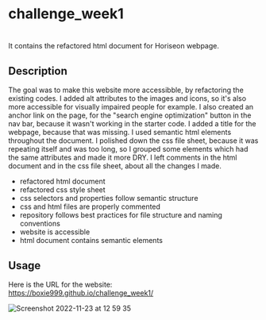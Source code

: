 # challenge_week1
# <Refactored html for Horiseon web application>
It contains the refactored html document for Horiseon webpage.
## Description


The goal was to make this website more accessibble, by refactoring the existing codes.
I added alt attributes to the images and icons, so it's also more accessible for visually impaired people for example. 
I also created an anchor link on the page, for the "search engine optimization" button in the nav bar, because it wasn't working in the starter code. 
I added a title for the webpage, because that was missing.
I used semantic html elements throughout the document.
I polished down the css file sheet, because it was repeating itself and was too long, so
I grouped some elements which had the same attributes and made it more DRY.
I left comments in the html document and in the css file sheet, about all the changes I made. 
  
  - refactored html document 
  - refactored css style sheet
  - css selectors and properties follow semantic structure
  - css and html files are properly commented
  - repository follows best practices for file structure and naming conventions
  - website is accessible
  - html document contains semantic elements


## Usage
Here is the URL for the website: https://boxie999.github.io/challenge_week1/


![Screenshot 2022-11-23 at 12 59 35](https://user-images.githubusercontent.com/118014637/203568996-83f64ab6-7def-486f-ae99-66ef24f49f9a.png)

